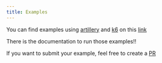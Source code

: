 ```yaml
---
title: Examples
---
```


You can find examples using [artillery](https://artillery.io) and [k6](https://docs.k6.io/docs/)
on this [link](https://github.com/EasyGraphQL/easygraphql-load-tester/tree/master/examples)

There is the documentation to run those examples!!

If you want to submit your example, feel free to create a [PR](https://github.com/EasyGraphQL/easygraphql-load-tester/pulls)
